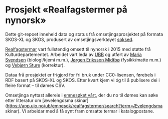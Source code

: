 # Prosjekt «Realfagstermer på nynorsk»

Dette git-repoet inneheld data og status frå omsetjingsprosjektet på formata SKOS-XL og SKOS,
produsert av omsetjingsverktøyet [soksed](https://github.com/danmichaelo/soksed).

[Realfagstermar](https://github.com/realfagstermer/realfagstermer) vart fullstendig omsett
til nynorsk i 2015 med støtte frå Kulturdepartementet.
Arbeidet vart leda av [UBB](http://www.uib.no/ub) og utført av
[Maria Svendsen](https://github.com/mariaksv) (biologi/kjemi m.m.),
[Jørgen Eriksson Midtbø](https://github.com/jorgenem) (fysikk/matte m.m.)
og [Vebjørn Sture](https://github.com/totlevase) (korrektur).

Dataa frå prosjektet er frigjord for fri bruk under CC0-lisensen, førebels i RDF basert på
SKOS-XL og SKOS. Etter kvart kjem vi óg til å publisere dei i fleire format – til dømes CSV.

Omsetjinga nyttast allereie i [emnesøket vårt](https://github.com/scriptotek/emnesok),
der du no til dømes kan søke etter litteratur om [ævelengdsma
skinar](https://app.uio.no/ub/emnesok/realfagstermer/search?term=Ævelengdsma
skinar). Vi arbeidar med å få synt fram omsatte termar i katalogpostane.

